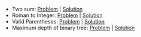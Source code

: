 - Two sum: [Problem](https://leetcode.com/problems/two-sum/) | [Solution](two-sum/solution.js)
- Roman to Integer: [Problem](https://leetcode.com/problems/roman-to-integer) | [Solution](roman-to-integer/solution.js)
- Valid Parentheses: [Problem](https://leetcode.com/problems/valid-parentheses/) | [Solution](valid-parentheses/solution.js)
- Maximum depth of binary tree: [Problem](https://leetcode.com/problems/maximum-depth-of-binary-tree/) | [Solution](maximum-depth-of-binary-tree/solution.js)
